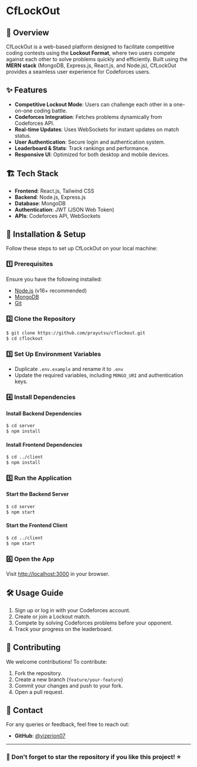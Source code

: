 # CfLockOut

## 🚀 Overview
CfLockOut is a web-based platform designed to facilitate competitive coding contests using the **Lockout Format**, where two users compete against each other to solve problems quickly and efficiently. Built using the **MERN stack** (MongoDB, Express.js, React.js, and Node.js), CfLockOut provides a seamless user experience for Codeforces users.

## ✨ Features
- **Competitive Lockout Mode**: Users can challenge each other in a one-on-one coding battle.
- **Codeforces Integration**: Fetches problems dynamically from Codeforces API.
- **Real-time Updates**: Uses WebSockets for instant updates on match status.
- **User Authentication**: Secure login and authentication system.
- **Leaderboard & Stats**: Track rankings and performance.
- **Responsive UI**: Optimized for both desktop and mobile devices.

## 🏗️ Tech Stack
- **Frontend**: React.js, Tailwind CSS
- **Backend**: Node.js, Express.js
- **Database**: MongoDB
- **Authentication**: JWT (JSON Web Token)
- **APIs**: Codeforces API, WebSockets

## 🔧 Installation & Setup

Follow these steps to set up CfLockOut on your local machine:

### 1️⃣ Prerequisites
Ensure you have the following installed:
- [Node.js](https://nodejs.org/) (v16+ recommended)
- [MongoDB](https://www.mongodb.com/try/download/community)
- [Git](https://git-scm.com/)

### 2️⃣ Clone the Repository
```sh
$ git clone https://github.com/prayutsu/cflockout.git
$ cd cflockout
```

### 3️⃣ Set Up Environment Variables
- Duplicate `.env.example` and rename it to `.env`
- Update the required variables, including `MONGO_URI` and authentication keys.

### 4️⃣ Install Dependencies
#### Install Backend Dependencies
```sh
$ cd server
$ npm install
```
#### Install Frontend Dependencies
```sh
$ cd ../client
$ npm install
```

### 5️⃣ Run the Application
#### Start the Backend Server
```sh
$ cd server
$ npm start
```
#### Start the Frontend Client
```sh
$ cd ../client
$ npm start
```

### 6️⃣ Open the App
Visit [http://localhost:3000](http://localhost:3000) in your browser.

## 🛠️ Usage Guide
1. Sign up or log in with your Codeforces account.
2. Create or join a Lockout match.
3. Compete by solving Codeforces problems before your opponent.
4. Track your progress on the leaderboard.

## 🤝 Contributing
We welcome contributions! To contribute:
1. Fork the repository.
2. Create a new branch (`feature/your-feature`)
3. Commit your changes and push to your fork.
4. Open a pull request.

## 📩 Contact
For any queries or feedback, feel free to reach out:
- **GitHub**: [@vizerion07](https://github.com/vizerion07)

---
### 🌟 Don't forget to star the repository if you like this project! ⭐

